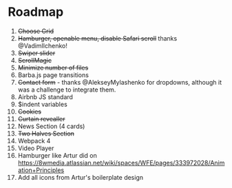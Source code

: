 # Roadmap
1. ~~Choose Grid~~
2. ~~Hamburger, openable menu, disable Safari scroll~~ thanks @VadimIlchenko!
3. ~~Swiper slider~~
4. ~~ScrollMagic~~
5. ~~Minimize number of files~~
6. Barba.js page transitions
7. ~~Contact form~~ - thanks @AlekseyMylashenko for dropdowns, although it was a challenge to integrate them.
8. Airbnb JS standard
9. $indent variables
10. ~~Cookies~~
11. ~~Curtain revealler~~
12. News Section (4 cards)
13. ~~Two Halves Section~~
14. Webpack 4
15. Video Player
16. Hamburger like Artur did on https://8wmedia.atlassian.net/wiki/spaces/WFE/pages/333972028/Animation+Principles
17. Add all icons from Artur's boilerplate design
